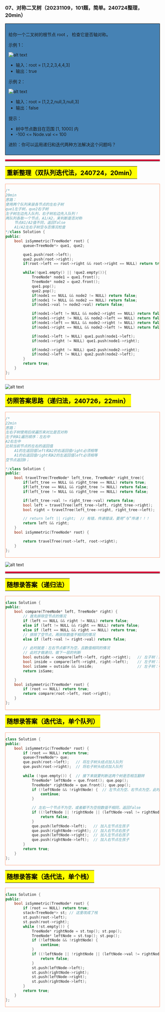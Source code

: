 ### 07、对称二叉树（20231109，101题，简单。240724整理，20min）
<div style="border: 1px solid black; padding: 10px; background-color: SteelBlue;">

给你一个二叉树的根节点 root ， 检查它是否轴对称。

 

示例 1：

![alt text](image/d786be29ec8de0cda64cfd5dd425ed4.png)

- 输入：root = [1,2,2,3,4,4,3]
- 输出：true

示例 2：

![alt text](image/3761aea96bf0af49fefcccb975e2b04.png)

- 输入：root = [1,2,2,null,3,null,3]
- 输出：false
 

提示：

- 树中节点数目在范围 [1, 1000] 内
- -100 <= Node.val <= 100
 

进阶：你可以运用递归和迭代两种方法解决这个问题吗？

  </p>
</div>

<hr style="border-top: 5px solid #DC143C;">
<table>
  <tr>
    <td bgcolor="Yellow" style="padding: 5px; border: 0px solid black;">
      <span style="font-weight: bold; font-size: 20px;color: black;">
      重新整理（双队列迭代法，240724，20min）
      </span>
    </td>
  </tr>
</table>
<div style="padding: 0px; border: 1.5px solid LightSalmon; margin-bottom: 10px;">

```C++ {.line-numbers}
/*
20min
思路：
使用两个队列来装各节点的左右子树
que1左子树，que2右子树
左子树左边先入队列，右子树右边先入队列！
两队列各取一个节点，A1/A2，来判断是否对称
    节点A1/A2值不同，返回false
    A1/A2左右子树空与否情况检查
*/class Solution {
public:
    bool isSymmetric(TreeNode* root) {
        queue<TreeNode*> que1, que2;

        que1.push(root->left);
        que2.push(root->right);
        if(root->left == root->right && root->right == NULL) return true;

        while(!que1.empty() || !que2.empty()){
            TreeNode* node1 = que1.front();
            TreeNode* node2 = que2.front();
            que1.pop();
            que2.pop();
            if(node1 == NULL && node2 != NULL) return false;
            if(node1 != NULL && node2 == NULL) return false;
            if(node1->val != node2->val) return false;

            if(node1->left != NULL && node2->right == NULL) return false;
            if(node1->right != NULL && node2->left == NULL) return false;
            if(node1->left == NULL && node2->right != NULL) return false;
            if(node1->right == NULL && node2->left != NULL) return false;

            if(node1->left != NULL) que1.push(node1->left);
            if(node1->right != NULL) que1.push(node1->right);

            if(node2->right != NULL) que2.push(node2->right);
            if(node2->left != NULL) que2.push(node2->left);
        }
        return true;
    }
};
```

</div>

![alt text](image/9a6a7c685ccae3d62a2aea4b8cf8864.png)

<table>
  <tr>
    <td bgcolor="Yellow" style="padding: 5px; border: 0px solid black;">
      <span style="font-weight: bold; font-size: 20px;color: black;">
      仿照答案思路（递归法，240726，22min）
      </span>
    </td>
  </tr>
</table>

<div style="padding: 0px; border: 1.5px solid LightSalmon; margin-bottom: 10px">

```C++ {.line-numbers}
/*
22min
思路：
左右子树使用后续遍历来对比是否对称
左子树A1遍历顺序：左右中
A2右左中
比较当前节点的左右的返回值
    A1的左返回值left和A2的右返回值right必须相等
    A1的右返回值right和A2的左返回值left必须相等
空节点返回0；

*/class Solution {
public:
    bool travelTree(TreeNode* left_tree, TreeNode* right_tree){
        if(left_tree == NULL && right_tree == NULL) return true;
        if(left_tree == NULL && right_tree != NULL) return false;
        if(left_tree != NULL && right_tree == NULL) return false;

        if(left_tree->val != right_tree->val) return false;
        bool left = travelTree(left_tree->left, right_tree->right);
        bool right = travelTree(left_tree->right, right_tree->left);

        // return left || right;  // 有错，传递错误，要用“与”传递！！！
        return left && right;
    }
    bool isSymmetric(TreeNode* root) {

        return travelTree(root->left, root->right);
    }
};
```
</div>

![alt text](image/8ae6cf0fb2492604427e8c95cea5064.png)

<hr style="border-top: 5px solid #DC143C;">

<table>
  <tr>
    <td bgcolor="Yellow" style="padding: 5px; border: 0px solid black;">
      <span style="font-weight: bold; font-size: 20px;color: black;">
      随想录答案（递归法）
      </span>
    </td>
  </tr>
</table>

<div style="padding: 0px; border: 1.5px solid LightSalmon; margin-bottom: 10px">

```C++ {.line-numbers}
class Solution {
public:
    bool compare(TreeNode* left, TreeNode* right) {
        // 首先排除空节点的情况
        if (left == NULL && right != NULL) return false;
        else if (left != NULL && right == NULL) return false;
        else if (left == NULL && right == NULL) return true;
        // 排除了空节点，再排除数值不相同的情况
        else if (left->val != right->val) return false;

        // 此时就是：左右节点都不为空，且数值相同的情况
        // 此时才做递归，做下一层的判断
        bool outside = compare(left->left, right->right);   // 左子树：左、 右子树：右
        bool inside = compare(left->right, right->left);    // 左子树：右、 右子树：左
        bool isSame = outside && inside;                    // 左子树：中、 右子树：中 （逻辑处理）
        return isSame;

    }
    bool isSymmetric(TreeNode* root) {
        if (root == NULL) return true;
        return compare(root->left, root->right);
    }
};
```
</div>

<table>
  <tr>
    <td bgcolor="Yellow" style="padding: 5px; border: 0px solid black;">
      <span style="font-weight: bold; font-size: 20px;color: black;">
      随想录答案（迭代法，单个队列）
      </span>
    </td>
  </tr>
</table>

<div style="padding: 0px; border: 1.5px solid LightSalmon; margin-bottom: 10px">

```C++ {.line-numbers}
class Solution {
public:
    bool isSymmetric(TreeNode* root) {
        if (root == NULL) return true;
        queue<TreeNode*> que;
        que.push(root->left);   // 将左子树头结点加入队列
        que.push(root->right);  // 将右子树头结点加入队列
        
        while (!que.empty()) {  // 接下来就要判断这两个树是否相互翻转
            TreeNode* leftNode = que.front(); que.pop();
            TreeNode* rightNode = que.front(); que.pop();
            if (!leftNode && !rightNode) {  // 左节点为空、右节点为空，此时说明是对称的
                continue;
            }

            // 左右一个节点不为空，或者都不为空但数值不相同，返回false
            if ((!leftNode || !rightNode || (leftNode->val != rightNode->val))) {
                return false;
            }
            que.push(leftNode->left);   // 加入左节点左孩子
            que.push(rightNode->right); // 加入右节点右孩子
            que.push(leftNode->right);  // 加入左节点右孩子
            que.push(rightNode->left);  // 加入右节点左孩子
        }
        return true;
    }
};
```
</div>

<table>
  <tr>
    <td bgcolor="Yellow" style="padding: 5px; border: 0px solid black;">
      <span style="font-weight: bold; font-size: 20px;color: black;">
      随想录答案（迭代法，单个栈）
      </span>
    </td>
  </tr>
</table>

<div style="padding: 0px; border: 1.5px solid LightSalmon; margin-bottom: 10px">

```C++ {.line-numbers}
class Solution {
public:
    bool isSymmetric(TreeNode* root) {
        if (root == NULL) return true;
        stack<TreeNode*> st; // 这里改成了栈
        st.push(root->left);
        st.push(root->right);
        while (!st.empty()) {
            TreeNode* rightNode = st.top(); st.pop();
            TreeNode* leftNode = st.top(); st.pop();
            if (!leftNode && !rightNode) {
                continue;
            }
            if ((!leftNode || !rightNode || (leftNode->val != rightNode->val))) {
                return false;
            }
            st.push(leftNode->left);
            st.push(rightNode->right);
            st.push(leftNode->right);
            st.push(rightNode->left);
        }
        return true;
    }
};
```
</div>
